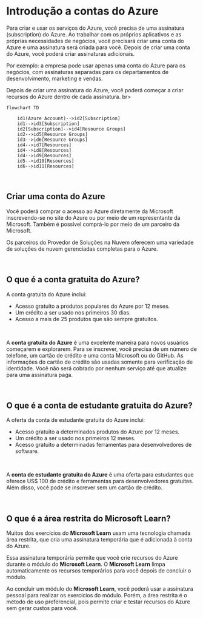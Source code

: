 # Introdução a contas do Azure

Para criar e usar os serviços do Azure, você precisa de uma assinatura (subscription) do Azure. Ao trabalhar com os próprios aplicativos e as próprias necessidades de negócios, você precisará criar uma conta do Azure e uma assinatura será criada para você. Depois de criar uma conta do Azure, você poderá criar assinaturas adicionais.

Por exemplo: a empresa pode usar apenas uma conta do Azure para os negócios, com assinaturas separadas para os departamentos de desenvolvimento, marketing e vendas.

Depois de criar uma assinatura do Azure, você poderá começar a criar recursos do Azure dentro de cada assinatura.
br>

```mermaid
flowchart TD

    id1(Azure Account)-->id2[Subscription]
    id1-->id3[Subscription]
    id2[Subscription]-->id4[Resource Groups]
    id2-->id5[Resource Groups]
    id3-->id6[Resource Groups]
    id4-->id7[Resources]
    id4-->id8[Resources]
    id4-->id9[Resources]
    id5-->id10[Resources]
    id6-->id11[Resources]
```
<br>

## Criar uma conta do Azure

Você poderá comprar o acesso ao Azure diretamente da Microsoft inscrevendo-se no site do Azure ou por meio de um representante da Microsoft. Também é possível comprá-lo por meio de um parceiro da Microsoft.

Os parceiros do Provedor de Soluções na Nuvem oferecem uma variedade de soluções de nuvem gerenciadas completas para o Azure.

<br>

## O que é a conta gratuita do Azure?

A conta gratuita do Azure inclui:

- Acesso gratuito a produtos populares do Azure por 12 meses.
- Um crédito a ser usado nos primeiros 30 dias.
- Acesso a mais de 25 produtos que são sempre gratuitos.

<br>

A **conta gratuita do Azure** é uma excelente maneira para novos usuários começarem e explorarem. Para se inscrever, você precisa de um número de telefone, um cartão de crédito e uma conta Microsoft ou do GitHub. As informações do cartão de crédito são usadas somente para verificação de identidade. Você não será cobrado por nenhum serviço até que atualize para uma assinatura paga.

<br>

## O que é a conta de estudante gratuita do Azure?

A oferta da conta de estudante gratuita do Azure inclui:

- Acesso gratuito a determinados produtos do Azure por 12 meses.
- Um crédito a ser usado nos primeiros 12 meses.
- Acesso gratuito a determinadas ferramentas para desenvolvedores de software.

<br>

A **conta de estudante gratuita do Azure** é uma oferta para estudantes que oferece US$ 100 de crédito e ferramentas para desenvolvedores gratuitas. Além disso, você pode se inscrever sem um cartão de crédito.

<br>

## O que é a área restrita do Microsoft Learn?

Muitos dos exercícios do **Microsoft Learn** usam uma tecnologia chamada área restrita, que cria uma assinatura temporária que é adicionada à conta do Azure.

Essa assinatura temporária permite que você crie recursos do Azure durante o módulo do **Microsoft Learn**. O **Microsoft Learn** limpa automaticamente os recursos temporários para você depois de concluir o módulo.

Ao concluir um módulo do **Microsoft Learn**, você poderá usar a assinatura pessoal para realizar os exercícios do módulo. Porém, a área restrita é o método de uso preferencial, pois permite criar e testar recursos do Azure sem gerar custos para você.

